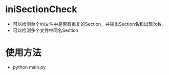 # iniSectionCheck
- 可以检测单个ini文件中是否有重复的Section，并输出Section名和出现次数。
- 可以检测多个文件中同名Section
# 使用方法
- python main.py
